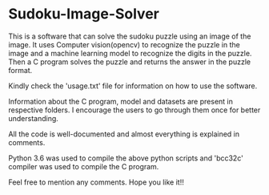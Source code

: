 # Sudoku-Image-Solver
This is a software that can solve the sudoku puzzle using an image of the image. It uses Computer vision(opencv) to recognize the puzzle in the image and a machine learning model to recognize the digits in the puzzle. Then a C program solves the puzzle and returns the answer in the puzzle format.

Kindly check the 'usage.txt' file for information on how to use the software.

Information about the C program, model and datasets are present in respective folders. I encourage the users to go through them once for better understanding.

All the code is well-documented and almost everything is explained in comments.

Python 3.6 was used to compile the above python scripts and 'bcc32c' compiler was used to compile the C program.

Feel free to mention any comments. Hope you like it!!
